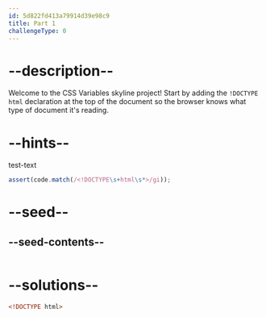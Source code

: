 ```yaml
---
id: 5d822fd413a79914d39e98c9
title: Part 1
challengeType: 0
---
```


# --description--

Welcome to the CSS Variables skyline project! Start by adding the `!DOCTYPE html` declaration at the top of the document so the browser knows what type of document it's reading.

# --hints--

test-text

```js
assert(code.match(/<!DOCTYPE\s+html\s*>/gi));
```

# --seed--

## --seed-contents--

```html
```

# --solutions--

```html
<!DOCTYPE html>
```
